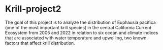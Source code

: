 # Krill-project2
The goal of this project is to analyze the distribution of Euphausia pacifica (one of the most important krill species) in the central California Current Ecosystem from 2005 and 2022 in relation to six ocean and climate indices that are associated with water temperature and upwelling, two known factors that affect krill distribution.
